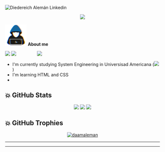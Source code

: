 ![Diedereich Alemán Linkedin](https://i.dell.com/is/image/DellContent/content/dam/ss2/product-images/dell-client-products/peripherals/keyboard/aw-pro-wireless-keyboard/media-galleries/dsom/keyboard-alienware-pro-bk-gallery-1.psd?fmt=png-alpha&pscan=auto&scl=1&hei=804&wid=2322&qlt=100,1&resMode=sharp2&size=2322,804&chrss=full)

<p align="center">
  <a><img src="https://readme-typing-svg.herokuapp.com/?font=Arial&color=B42000&size=25&center=true&vCenter=true&width=600&height=100&lines=Diedereich+A.+Aleman+Martinez..."></a>
</p>

<picture><img src = "https://github.com/0xAbdulKhalid/0xAbdulKhalid/raw/main/assets/mdImages/about_me.gif" width = 70px></picture> **About me**

<picture> <img align="right" src="https://cdn.dribbble.com/users/966681/screenshots/2896143/working.gif" width = 400px></picture>
 <p align="left">
  <img src="https://img.shields.io/badge/Focus-Frontend%20Development-dodgerblue" />
  <img src="https://img.shields.io/badge/Languages-English-dodgerblue" />
</p>

- I'm currently studying System Engineering in Universisad Americana (<picture><img src = "https://logosnicas.com/wp-content/uploads/2022/08/universidad_americana_2020.png" width = 30px></picture>)
- I'm learning HTML and CSS 
- 

## 💥 GitHub Stats

<p align = "center">
  <img src = "https://github-readme-stats.vercel.app/api?username=daamaleman&show_icons=true&theme=nightowl&count_private=true&hide_border=true" width = 400>
  <img src = "https://github-readme-streak-stats.herokuapp.com/?user=daamaleman&theme=nightowl&hide_border=true" width = 400>
  <img  src="https://github-readme-stats.vercel.app/api/top-langs/?username=daamaleman&hide=html,cmake,css,scss,powershell,assembly,procfile,shell,less,jupyter%20notebook&theme=nightowl&langs_count=11&layout=compact&hide_border=true" width = 400>
</p>

## 💥 GitHub Trophies
<p align="center"> <a href="https://github.com/ryo-ma/github-profile-trophy"><img src="https://github-profile-trophy.vercel.app/?username=daamaleman" alt="daamaleman" /></a> </p>

<hr style="border:15px;"><hr style="border:2px;">